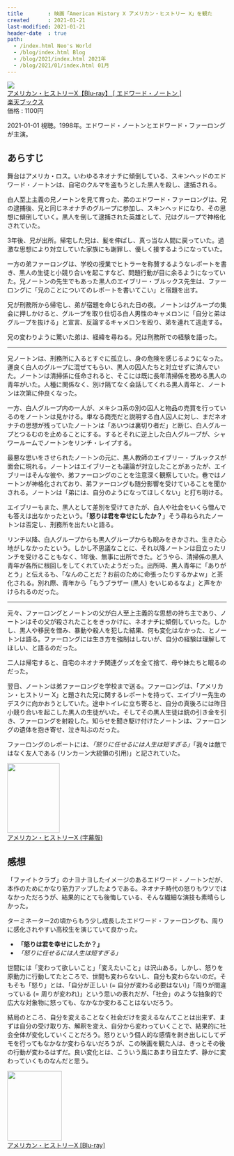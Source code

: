 ```yaml
---
title        : 映画「American History X アメリカン・ヒストリー X」を観た
created      : 2021-01-21
last-modified: 2021-01-21
header-date  : true
path:
  - /index.html Neo's World
  - /blog/index.html Blog
  - /blog/2021/index.html 2021年
  - /blog/2021/01/index.html 01月
---
```


<div class="ad-rakuten">
  <div class="ad-rakuten-image">
    <a href="https://hb.afl.rakuten.co.jp/hgc/g00q0722.waxyc9ff.g00q0722.waxyd017/?pc=https%3A%2F%2Fitem.rakuten.co.jp%2Fbook%2F11232804%2F&amp;m=http%3A%2F%2Fm.rakuten.co.jp%2Fbook%2Fi%2F14707407%2F">
      <img src="https://thumbnail.image.rakuten.co.jp/@0_mall/book/cabinet/4291/4988135864291.jpg?_ex=128x128">
    </a>
  </div>
  <div class="ad-rakuten-info">
    <div class="ad-rakuten-title">
      <a href="https://hb.afl.rakuten.co.jp/hgc/g00q0722.waxyc9ff.g00q0722.waxyd017/?pc=https%3A%2F%2Fitem.rakuten.co.jp%2Fbook%2F11232804%2F&amp;m=http%3A%2F%2Fm.rakuten.co.jp%2Fbook%2Fi%2F14707407%2F">アメリカン・ヒストリーX【Blu-ray】 [ エドワード・ノートン ]</a>
    </div>
    <div class="ad-rakuten-shop">
      <a href="https://hb.afl.rakuten.co.jp/hgc/g00q0722.waxyc9ff.g00q0722.waxyd017/?pc=https%3A%2F%2Fwww.rakuten.co.jp%2Fbook%2F&amp;m=http%3A%2F%2Fm.rakuten.co.jp%2Fbook%2F">楽天ブックス</a>
    </div>
    <div class="ad-rakuten-price">価格 : 1100円</div>
  </div>
</div>

2021-01-01 視聴。1998年。エドワード・ノートンとエドワード・ファーロングが主演。

## あらすじ

舞台はアメリカ・ロス。いわゆるネオナチに傾倒している、スキンヘッドのエドワード・ノートンは、自宅のクルマを盗もうとした黒人を殺し、逮捕される。

白人至上主義の兄ノートンを見て育った、弟のエドワード・ファーロングは、兄の逮捕後、兄と同じネオナチのグループに参加し、スキンヘッドになり、その思想に傾倒していく。黒人を倒して逮捕された英雄として、兄はグループで神格化されていた。

3年後、兄が出所。帰宅した兄は、髪を伸ばし、真っ当な人間に戻っていた。過激な思想により対立していた家族にも謝罪し、優しく接するようになっていた。

一方の弟ファーロングは、学校の授業でヒトラーを称賛するようなレポートを書き、黒人の生徒と小競り合いを起こすなど、問題行動が目に余るようになっていた。兄ノートンの先生でもあった黒人のエイブリー・ブルックス先生は、ファーロングに「兄のことについてのレポートを書いてこい」と宿題を出す。

兄が刑務所から帰宅し、弟が宿題を命じられた日の夜。ノートンはグループの集会に押しかけると、グループを取り仕切る白人男性のキャメロンに「自分と弟はグループを抜ける」と宣言、反論するキャメロンを殴り、弟を連れて逃走する。

兄の変わりように驚いた弟は、経緯を尋ねる。兄は刑務所での経験を語った。

-----

兄ノートンは、刑務所に入るとすぐに孤立し、身の危険を感じるようになった。運良く白人のグループに混ぜてもらい、黒人の囚人たちと対立せずに済んでいた。ノートンは清掃係に任命されると、そこには既に長年清掃係を務める黒人の青年がいた。人種に関係なく、別け隔てなく会話してくれる黒人青年と、ノートンは次第に仲良くなった。

一方、白人グループ内の一人が、メキシコ系の別の囚人と物品の売買を行っているのをノートンは見かける。単なる商売だと説明する白人囚人に対し、まだネオナチの思想が残っていたノートンは「あいつは裏切り者だ」と断じ、白人グループとつるむのを止めることにする。するとそれに逆上した白人グループが、シャワールームでノートンをリンチ・レイプする。

最悪な思いをさせられたノートンの元に、黒人教師のエイブリー・ブルックスが面会に現れる。ノートンはエイブリーとも議論が対立したことがあったが、エイブリーはそんな彼や、弟ファーロングのことを注意深く観察していた。巷ではノートンが神格化されており、弟ファーロングも随分影響を受けていることを聞かされる。ノートンは「弟には、自分のようになってほしくない」と打ち明ける。

エイブリーもまた、黒人として差別を受けてきたが、白人や社会をいくら憎んでも答えは出なかったという。「**怒りは君を幸せにしたか？**」そう尋ねられたノートンは否定し、刑務所を出たいと語る。

リンチ以降、白人グループからも黒人グループからも睨みをきかされ、生きた心地がしなかったという。しかし不思議なことに、それ以降ノートンは目立ったリンチを受けることもなく、1年後、無事に出所できた。どうやら、清掃係の黒人青年が各所に根回しをしてくれていたようだった。出所時、黒人青年に「ありがとう」と伝えるも、「なんのことだ？お前のために命張ったりするかよｗ」と茶化される。別れ際、青年から「もうブラザー (黒人) をいじめるなよ」と声をかけられるのだった。

-----

元々、ファーロングとノートンの父が白人至上主義的な思想の持ち主であり、ノートンはその父が殺されたことをきっかけに、ネオナチに傾倒していった。しかし、黒人や移民を憎み、暴動や殺人を犯した結果、何も変化はなかった、とノートンは語る。ファーロングには生き方を強制はしないが、自分の経験は理解してほしい、と語るのだった。

二人は帰宅すると、自宅のネオナチ関連グッズを全て捨て、母や妹たちと眠るのだった。

翌日、ノートンは弟ファーロングを学校まで送る。ファーロングは、「アメリカン・ヒストリー X」と題された兄に関するレポートを持って、エイブリー先生のデスクに向かおうとしていた。途中トイレに立ち寄ると、自分の真後ろには昨日小競り合いを起こした黒人の生徒がいた。そしてその黒人生徒は銃の引き金を引き、ファーロングを射殺した。知らせを聞き駆け付けたノートンは、ファーロングの遺体を抱き寄せ、泣き叫ぶのだった。

ファーロングのレポートには、*「怒りに任せるには人生は短すぎる」*「我々は敵ではなく友人である (リンカーン大統領の引用)」と記されていた。

<div class="ad-amazon">
  <div class="ad-amazon-image">
    <a href="https://www.amazon.co.jp/dp/B00HNYT03Y?tag=neos21-22&amp;linkCode=osi&amp;th=1&amp;psc=1">
      <img src="https://m.media-amazon.com/images/I/51w1H9Hv-9L._SL160_.jpg" width="120" height="160">
    </a>
  </div>
  <div class="ad-amazon-info">
    <div class="ad-amazon-title">
      <a href="https://www.amazon.co.jp/dp/B00HNYT03Y?tag=neos21-22&amp;linkCode=osi&amp;th=1&amp;psc=1">アメリカン・ヒストリーX (字幕版)</a>
    </div>
  </div>
</div>

## 感想

「ファイトクラブ」のナヨナヨしたイメージのあるエドワード・ノートンだが、本作のためにかなり筋力アップしたようである。ネオナチ時代の怒りもウソではなかっただろうが、結果的にとても後悔している、そんな繊細な演技も素晴らしかった。

ターミネーター2の頃からもう少し成長したエドワード・ファーロングも、周りに感化されやすい高校生を演じていて良かった。

- **「怒りは君を幸せにしたか？」**
- *「怒りに任せるには人生は短すぎる」*

世間には「変わって欲しいこと」「変えたいこと」は沢山ある。しかし、怒りを原動力に行動してたところで、世間も変わらないし、自分も変わらないのだ。そもそも「怒り」とは、「自分が正しい (= 自分が変わる必要はない)」「周りが間違っている (= 周りが変われ)」という思いの表れだが、「社会」のような抽象的で広大な対象物に怒っても、なかなか変わることはないだろう。

結局のところ、自分を変えることなく社会だけを変えるなんてことは出来ず、まずは自分の受け取り方、解釈を変え、自分から変わっていくことで、結果的に社会全体が変化していくことだろう。怒りという個人的な感情を剥き出しにしてデモを行ってもなかなか変わらないだろうが、この映画を観た人は、きっとその後の行動が変わるはずだ。良い変化とは、こういう風にあまり目立たず、静かに変わっていくものなんだと思う。

<div class="ad-amazon">
  <div class="ad-amazon-image">
    <a href="https://www.amazon.co.jp/dp/B0056A1OEA?tag=neos21-22&amp;linkCode=osi&amp;th=1&amp;psc=1">
      <img src="https://m.media-amazon.com/images/I/51SahPjrwxL._SL160_.jpg" width="125" height="160">
    </a>
  </div>
  <div class="ad-amazon-info">
    <div class="ad-amazon-title">
      <a href="https://www.amazon.co.jp/dp/B0056A1OEA?tag=neos21-22&amp;linkCode=osi&amp;th=1&amp;psc=1">アメリカン・ヒストリーX [Blu-ray]</a>
    </div>
  </div>
</div>
